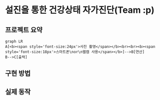 # 설진을 통한 건강상태 자가진단(Team :p)  
## 프로젝트 요약
```mermaid
graph LR
A[<b><span style='font-size:24px'>사진 촬영</span></b><br><br><b><span style='font-size:18px'>스마트폰\nor\n웹캠 사용</span></b>]-->B[연산]
B-->C[출력]
```
## 구현 방법
## 실제 동작
